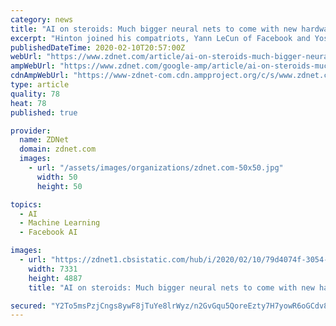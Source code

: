 ```yaml
---
category: news
title: "AI on steroids: Much bigger neural nets to come with new hardware, say Bengio, Hinton, and LeCun"
excerpt: "Hinton joined his compatriots, Yann LeCun of Facebook and Yoshua Bengio of Canada's MILA institute, fellow deep learning pioneers, in an upstairs meeting room of the Hilton Hotel on the sidelines of the 34th annual conference on AI by the Association for the Advancement of Artificial Intelligence. They spoke for 45 minutes to a small group of ..."
publishedDateTime: 2020-02-10T20:57:00Z
webUrl: "https://www.zdnet.com/article/ai-on-steroids-much-bigger-neural-nets-to-come-with-new-hardware-say-bengio-hinton-lecun/"
ampWebUrl: "https://www.zdnet.com/google-amp/article/ai-on-steroids-much-bigger-neural-nets-to-come-with-new-hardware-say-bengio-hinton-lecun/"
cdnAmpWebUrl: "https://www-zdnet-com.cdn.ampproject.org/c/s/www.zdnet.com/google-amp/article/ai-on-steroids-much-bigger-neural-nets-to-come-with-new-hardware-say-bengio-hinton-lecun/"
type: article
quality: 78
heat: 78
published: true

provider:
  name: ZDNet
  domain: zdnet.com
  images:
    - url: "/assets/images/organizations/zdnet.com-50x50.jpg"
      width: 50
      height: 50

topics:
  - AI
  - Machine Learning
  - Facebook AI

images:
  - url: "https://zdnet1.cbsistatic.com/hub/i/2020/02/10/79d4074f-3054-45ef-97ca-091d778943cd/hinton-bengio-lecun-press-briefing-feb-10th-2020.jpg"
    width: 7331
    height: 4887
    title: "AI on steroids: Much bigger neural nets to come with new hardware, say Bengio, Hinton, and LeCun"

secured: "Y2To5msPzjCngs8ywF8jTuYe8lrWyz/n2GvGqu5QoreEzty7H7yowR6oGCdv8DginedW44xEHo+Vu4uIcGe7oKx1Dm8sFLFRnBRX05xldwABZbLZXOFBCIfaAIaPcOPIuy6LwrqL/B3iMCizZDAGUOEp5mEbvdvlw9U6WajcvCepBaaNODtnLxY/mlYc0NbTFzu6QgwAX4VkAK5bSCYroH0yNbbFvxYboL9eUi4li9ruBH6z0ZiZ4auMV4NFqlYG4oQUQtb58aMyniMhNe7Fdek35FdPJiBu44xphXfCxkmXRR+awKC8jJ3l5rzRZEC6;POBc5CcXuJgDX7jybMjUhA=="
---
```


